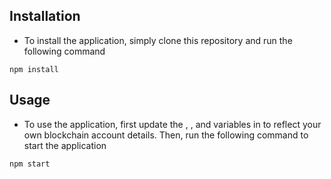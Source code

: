 ## Installation
* To install the application, simply clone this repository and run the following command
```
npm install
```
## Usage
* To use the application, first update the , , and  variables in  to reflect your own blockchain account details. Then, run the following command to start the application
```
npm start
```
